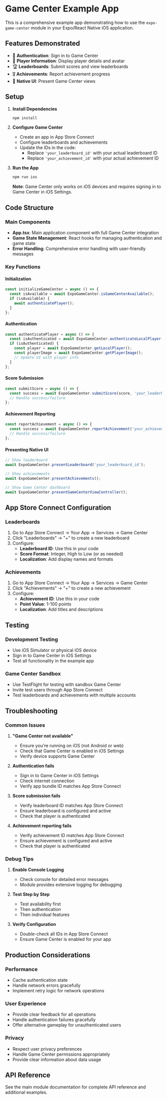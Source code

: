 # Game Center Example App

This is a comprehensive example app demonstrating how to use the `expo-game-center` module in your Expo/React Native iOS application.

## Features Demonstrated

- 🔐 **Authentication**: Sign in to Game Center
- 👤 **Player Information**: Display player details and avatar
- 🏆 **Leaderboards**: Submit scores and view leaderboards
- 🎖️ **Achievements**: Report achievement progress
- 📱 **Native UI**: Present Game Center views

## Setup

1. **Install Dependencies**
   ```bash
   npm install
   ```

2. **Configure Game Center**
   - Create an app in App Store Connect
   - Configure leaderboards and achievements
   - Update the IDs in the code:
     - Replace `'your_leaderboard_id'` with your actual leaderboard ID
     - Replace `'your_achievement_id'` with your actual achievement ID

3. **Run the App**
   ```bash
   npm run ios
   ```
   
   **Note**: Game Center only works on iOS devices and requires signing in to Game Center in iOS Settings.

## Code Structure

### Main Components

- **App.tsx**: Main application component with full Game Center integration
- **Game State Management**: React hooks for managing authentication and game state
- **Error Handling**: Comprehensive error handling with user-friendly messages

### Key Functions

#### Initialization
```typescript
const initializeGameCenter = async () => {
  const isAvailable = await ExpoGameCenter.isGameCenterAvailable();
  if (isAvailable) {
    await authenticatePlayer();
  }
};
```

#### Authentication
```typescript
const authenticatePlayer = async () => {
  const isAuthenticated = await ExpoGameCenter.authenticateLocalPlayer();
  if (isAuthenticated) {
    const player = await ExpoGameCenter.getLocalPlayer();
    const playerImage = await ExpoGameCenter.getPlayerImage();
    // Update UI with player info
  }
};
```

#### Score Submission
```typescript
const submitScore = async () => {
  const success = await ExpoGameCenter.submitScore(score, 'your_leaderboard_id');
  // Handle success/failure
};
```

#### Achievement Reporting
```typescript
const reportAchievement = async () => {
  const success = await ExpoGameCenter.reportAchievement('your_achievement_id', 100);
  // Handle success/failure
};
```

#### Presenting Native UI
```typescript
// Show leaderboard
await ExpoGameCenter.presentLeaderboard('your_leaderboard_id');

// Show achievements
await ExpoGameCenter.presentAchievements();

// Show Game Center dashboard
await ExpoGameCenter.presentGameCenterViewController();
```

## App Store Connect Configuration

### Leaderboards
1. Go to App Store Connect → Your App → Services → Game Center
2. Click "Leaderboards" → "+" to create a new leaderboard
3. Configure:
   - **Leaderboard ID**: Use this in your code
   - **Score Format**: Integer, High to Low (or as needed)
   - **Localization**: Add display names and formats

### Achievements
1. Go to App Store Connect → Your App → Services → Game Center
2. Click "Achievements" → "+" to create a new achievement
3. Configure:
   - **Achievement ID**: Use this in your code
   - **Point Value**: 1-100 points
   - **Localization**: Add titles and descriptions

## Testing

### Development Testing
- Use iOS Simulator or physical iOS device
- Sign in to Game Center in iOS Settings
- Test all functionality in the example app

### Game Center Sandbox
- Use TestFlight for testing with sandbox Game Center
- Invite test users through App Store Connect
- Test leaderboards and achievements with multiple accounts

## Troubleshooting

### Common Issues

1. **"Game Center not available"**
   - Ensure you're running on iOS (not Android or web)
   - Check that Game Center is enabled in iOS Settings
   - Verify device supports Game Center

2. **Authentication fails**
   - Sign in to Game Center in iOS Settings
   - Check internet connection
   - Verify app bundle ID matches App Store Connect

3. **Score submission fails**
   - Verify leaderboard ID matches App Store Connect
   - Ensure leaderboard is configured and active
   - Check that player is authenticated

4. **Achievement reporting fails**
   - Verify achievement ID matches App Store Connect
   - Ensure achievement is configured and active
   - Check that player is authenticated

### Debug Tips

1. **Enable Console Logging**
   - Check console for detailed error messages
   - Module provides extensive logging for debugging

2. **Test Step by Step**
   - Test availability first
   - Then authentication
   - Then individual features

3. **Verify Configuration**
   - Double-check all IDs in App Store Connect
   - Ensure Game Center is enabled for your app

## Production Considerations

### Performance
- Cache authentication state
- Handle network errors gracefully
- Implement retry logic for network operations

### User Experience
- Provide clear feedback for all operations
- Handle authentication failures gracefully
- Offer alternative gameplay for unauthenticated users

### Privacy
- Respect user privacy preferences
- Handle Game Center permissions appropriately
- Provide clear information about data usage

## API Reference

See the main module documentation for complete API reference and additional examples.